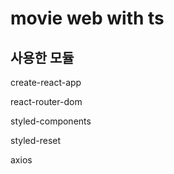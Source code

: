 # movie web with ts

## 사용한 모듈

create-react-app

react-router-dom

styled-components

styled-reset

axios